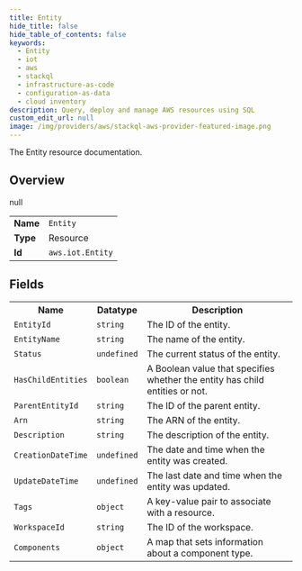 ```yaml
---
title: Entity
hide_title: false
hide_table_of_contents: false
keywords:
  - Entity
  - iot
  - aws
  - stackql
  - infrastructure-as-code
  - configuration-as-data
  - cloud inventory
description: Query, deploy and manage AWS resources using SQL
custom_edit_url: null
image: /img/providers/aws/stackql-aws-provider-featured-image.png
---
```

The Entity resource documentation.

## Overview
<table><tbody>
<tr><td><b>Name</b></td><td><code>Entity</code></td></tr>
<tr><td><b>Type</b></td><td>Resource</td></tr>
null
<tr><td><b>Id</b></td><td><code>aws.iot.Entity</code></td></tr>
</tbody></table>

## Fields
<table><tbody>
<tr><th>Name</th><th>Datatype</th><th>Description</th></tr>
<tr><td><code>EntityId</code></td><td><code>string</code></td><td>The ID of the entity.</td></tr><tr><td><code>EntityName</code></td><td><code>string</code></td><td>The name of the entity.</td></tr><tr><td><code>Status</code></td><td><code>undefined</code></td><td>The current status of the entity.</td></tr><tr><td><code>HasChildEntities</code></td><td><code>boolean</code></td><td>A Boolean value that specifies whether the entity has child entities or not.</td></tr><tr><td><code>ParentEntityId</code></td><td><code>string</code></td><td>The ID of the parent entity.</td></tr><tr><td><code>Arn</code></td><td><code>string</code></td><td>The ARN of the entity.</td></tr><tr><td><code>Description</code></td><td><code>string</code></td><td>The description of the entity.</td></tr><tr><td><code>CreationDateTime</code></td><td><code>undefined</code></td><td>The date and time when the entity was created.</td></tr><tr><td><code>UpdateDateTime</code></td><td><code>undefined</code></td><td>The last date and time when the entity was updated.</td></tr><tr><td><code>Tags</code></td><td><code>object</code></td><td>A key-value pair to associate with a resource.</td></tr><tr><td><code>WorkspaceId</code></td><td><code>string</code></td><td>The ID of the workspace.</td></tr><tr><td><code>Components</code></td><td><code>object</code></td><td>A map that sets information about a component type.</td></tr>
</tbody></table>